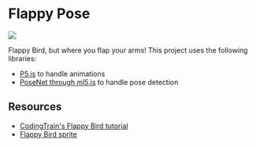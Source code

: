 # Flappy Pose

![](https://media.giphy.com/media/fuEEO5v6Oh5YKBTYa4/giphy.gif)

Flappy Bird, but where you flap your arms! This project uses the following libraries:

- [P5.js](https://p5js.org/) to handle animations
- [PoseNet through ml5.js](https://learn.ml5js.org/docs/#/reference/posenet) to handle pose detection

## Resources

- [CodingTrain's Flappy Bird tutorial](https://thecodingtrain.com/CodingChallenges/031-flappybird.html)
- [Flappy Bird sprite](https://opengameart.org/content/free-game-asset-grumpy-flappy-bird-sprite-sheets)
